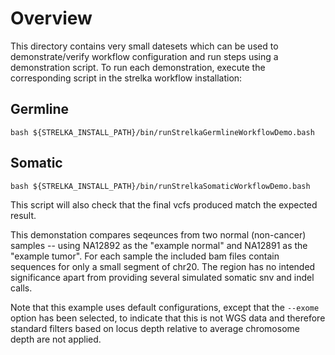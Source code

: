 
# Overview

This directory contains very small datesets which can be used to
demonstrate/verify workflow configuration and run steps using a
demonstration script. To run each demonstration, execute the
corresponding script in the strelka workflow installation: 

## Germline

    bash ${STRELKA_INSTALL_PATH}/bin/runStrelkaGermlineWorkflowDemo.bash


## Somatic

    bash ${STRELKA_INSTALL_PATH}/bin/runStrelkaSomaticWorkflowDemo.bash


This script will also check that the final vcfs produced match the
expected result.

This demonstation compares seqeunces from two normal (non-cancer)
samples -- using NA12892 as the "example normal" and NA12891 as the
"example tumor". For each sample the included bam files contain
sequences for only a small segment of chr20. The region has no
intended significance apart from providing several simulated somatic
snv and indel calls.

Note that this example uses default configurations, except that  the 
`--exome` option has been selected, to indicate that this is not WGS
data and therefore standard filters based on locus depth relative to
average chromosome depth are not applied. 

